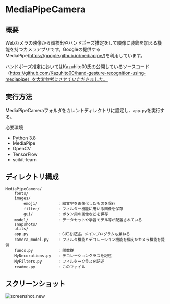 # MediaPipeCamera

## 概要

Webカメラの映像から顔検出やハンドポーズ推定をして映像に装飾を加える機能を持つカメラアプリです。Googleの提供するMediaPipe(https://google.github.io/mediapipe/)を利用しています。

ハンドポーズ推定においてはKazuhito00氏の公開しているソースコード（https://github.com/Kazuhito00/hand-gesture-recognition-using-mediapipe）を大変参考にさせていただきました。

## 実行方法
MediaPipeCameraフォルダをカレントディレクトリに設定し、`app.py`を実行する。

必要環境
- Python 3.8
- MediaPipe
- OpenCV
- TensorFlow
- scikit-learn

## ディレクトリ構成
```
MediaPipeCamera/       
    fonts/
    images/
        emoji/         : 絵文字を画像化したものを保存
        filter/        : フィルター機能に用いる画像を保存
        gui/           : ボタン用の画像などを保存
    model/             : データセットや学習モデル等が配置されている
    snapshots/                     
    utils/
    app.py             : GUIを記述。メインプログラムも兼ねる
    camera_model.py    : フィルタ機能とデコレーション機能を備えたカメラ機能を提供
    funcs.py           : 関数群
    MyDecorations.py   : デコレーションクラスを記述
    MyFilters.py       : フィルタークラスを記述
    readme.py          : このファイル

```



## スクリーンショット



![screenshot_new](https://user-images.githubusercontent.com/71445661/148839276-43848225-bccb-4e5c-9a21-91a0fb4e3884.png)







